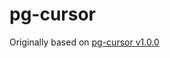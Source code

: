 # pg-cursor

Originally based on [pg-cursor v1.0.0](https://github.com/brianc/node-pg-cursor/tree/v1.0.0)
